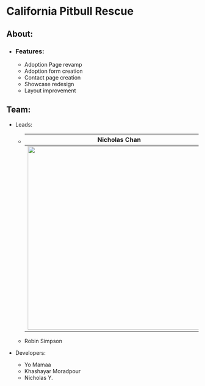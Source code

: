 # California Pitbull Rescue

## About:
  - ### Features:
    - Adoption Page revamp
    - Adoption form creation
    - Contact page creation
    - Showcase redesign
    - Layout improvement

## Team:
  - Leads:
    - | Nicholas Chan |
      | ------------- |
      |<img src = "https://user-images.githubusercontent.com/80879010/230799426-1e53625e-3933-44bb-ab87-38abab18baf1.jpg" width="480">|
      
    - Robin Simpson
    
  - Developers:
    - Yo Mamaa
    - Khashayar Moradpour
    - Nicholas Y.
 
